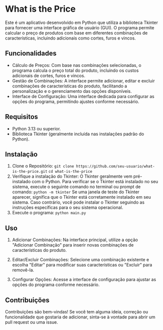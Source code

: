 # What is the Price

Este é um aplicativo desenvolvido em Python que utiliza a biblioteca Tkinter para fornecer uma interface gráfica de usuário (GUI). O programa permite calcular o preço de produtos com base em diferentes combinações de características, incluindo adicionais como cortes, furos e vincos.

## Funcionalidades

- Cálculo de Preços: Com base nas combinações selecionadas, o programa calcula o preço total do produto, incluindo os custos adicionais de cortes, furos e vincos.
- Gestão de Combinações: A interface permite adicionar, editar e excluir combinações de características do produto, facilitando a personalização e o gerenciamento das opções disponíveis.
- Interface de Configuração: Uma interface dedicada para configurar as opções do programa, permitindo ajustes conforme necessário.

## Requisitos

- Python 3.13 ou superior.
- Biblioteca Tkinter (geralmente incluída nas instalações padrão do Python).

## Instalação

1. Clone o Repositório:
`git clone https://github.com/seu-usuario/what-is-the-price.git`
`cd what-is-the-price`
2. Verifique a instalação do Tkinter:
O Tkinter geralmente vem pré-instalado com o Python. Para verificar se o Tkinter está instalado no seu sistema, execute o seguinte comando no terminal ou prompt de comando:
`python -m tkinter`
Se uma janela de teste do Tkinter aparecer, significa que o Tkinter está corretamente instalado em seu sistema. Caso contrário, você pode instalar o Tkinter seguindo as instruções específicas para o seu sistema operacional.
3. Execute o programa:
`python main.py`

## Uso

1. Adicionar Combinações:
Na interface principal, utilize a opção "Adicionar Combinação" para inserir novas combinações de características do produto.

2. Editar/Excluir Combinações:
Selecione uma combinação existente e escolha "Editar" para modificar suas características ou "Excluir" para removê-la.

3. Configurar Opções:
Acesse a interface de configuração para ajustar as opções do programa conforme necessário.

## Contribuições

Contribuições são bem-vindas! Se você tem alguma ideia, correção ou funcionalidade que gostaria de adicionar, sinta-se à vontade para abrir um pull request ou uma issue.
